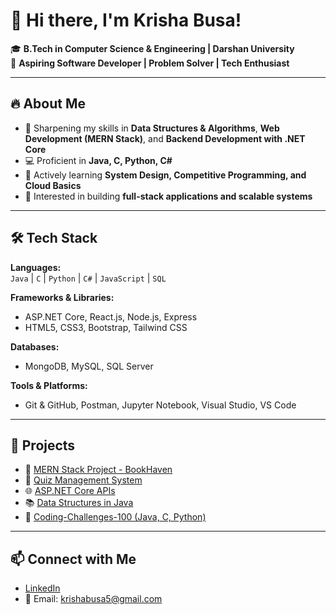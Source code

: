 # 👋 Hi there, I'm Krisha Busa!

🎓 **B.Tech in Computer Science & Engineering | Darshan University**  
🚀 **Aspiring Software Developer | Problem Solver | Tech Enthusiast**

---

## 🔥 About Me
- 📌 Sharpening my skills in **Data Structures & Algorithms**, **Web Development (MERN Stack)**, and **Backend Development with .NET Core**
- 💻 Proficient in **Java, C, Python, C#**
- 🎯 Actively learning **System Design, Competitive Programming, and Cloud Basics**
- 🎨 Interested in building **full-stack applications and scalable systems**

---

## 🛠️ Tech Stack
**Languages:**  
`Java` | `C` | `Python` | `C#` | `JavaScript` | `SQL`

**Frameworks & Libraries:**  
- ASP.NET Core, React.js, Node.js, Express
- HTML5, CSS3, Bootstrap, Tailwind CSS

**Databases:**  
- MongoDB, MySQL, SQL Server

**Tools & Platforms:**  
- Git & GitHub, Postman, Jupyter Notebook, Visual Studio, VS Code

---

## 🚀 Projects
- 🧩 [MERN Stack Project - BookHaven](https://github.com/Krisha84/BookHaven-MERN)
- 🎯 [Quiz Management System](https://github.com/Krisha84/Quiz-Management-System)
- 🌐 [ASP.NET Core APIs](https://github.com/Krisha84/ASP.NET-Core)
- 📚 [Data Structures in Java](https://github.com/Krisha84/Data-Structure)
- 🚀 [Coding-Challenges-100 (Java, C, Python)](https://github.com/Krisha84/Coding-Challenges-100)

---

## 📫 Connect with Me
- [LinkedIn](https://www.linkedin.com/in/krisha-busa-6966352a6)
- 📧 Email: krishabusa5@gmail.com
